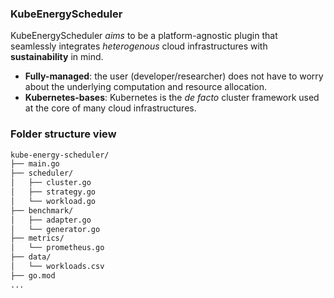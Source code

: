 ### KubeEnergyScheduler
KubeEnergyScheduler *aims* to be a platform-agnostic plugin that seamlessly integrates *heterogenous* cloud infrastructures with **sustainability** in mind.

- **Fully-managed**: the user (developer/researcher) does not have to worry about the underlying computation and resource allocation.
- **Kubernetes-bases**: Kubernetes is the *de facto* cluster framework used at the core of many cloud infrastructures.


### Folder structure view
```txt
kube-energy-scheduler/
├── main.go
├── scheduler/
│   ├── cluster.go
│   ├── strategy.go
│   └── workload.go
├── benchmark/
│   ├── adapter.go
│   └── generator.go
├── metrics/
│   └── prometheus.go
├── data/
│   └── workloads.csv
├── go.mod
...
```